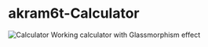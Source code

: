 # akram6t-Calculator
![Calculator](https://repository-images.githubusercontent.com/412104952/798ce06f-766e-4310-aa72-9cfb96e44cb9)
Working calculator with Glassmorphism effect
